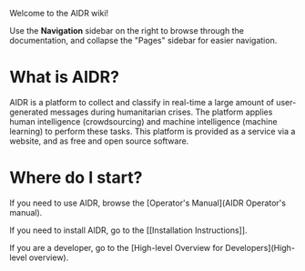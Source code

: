 Welcome to the AIDR wiki! 

Use the **Navigation** sidebar on the right to browse through the documentation, and collapse the "Pages" sidebar for easier navigation.

# What is AIDR?

AIDR is a platform to collect and classify in real-time a large amount of user-generated messages during humanitarian crises. The platform applies human intelligence (crowdsourcing) and machine intelligence (machine learning) to perform these tasks. This platform is provided as a service via a website, and as free and open source software.

# Where do I start?

If you need to use AIDR, browse the [Operator's Manual](AIDR Operator's manual).

If you need to install AIDR, go to the [[Installation Instructions]].

If you are a developer, go to the [High-level Overview for Developers](High-level overview).


